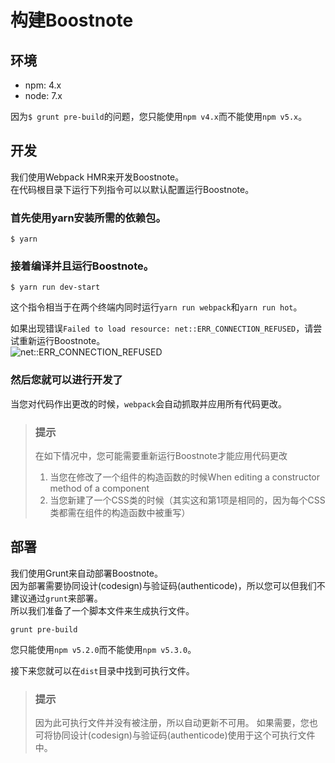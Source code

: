 # 构建Boostnote

## 环境
* npm: 4.x
* node: 7.x

因为`$ grunt pre-build`的问题，您只能使用`npm v4.x`而不能使用`npm v5.x`。  

## 开发

我们使用Webpack HMR来开发Boostnote。  
在代码根目录下运行下列指令可以以默认配置运行Boostnote。  

### 首先使用yarn安装所需的依赖包。  

```
$ yarn
```

### 接着编译并且运行Boostnote。  

```
$ yarn run dev-start
```

这个指令相当于在两个终端内同时运行`yarn run webpack`和`yarn run hot`。  

如果出现错误`Failed to load resource: net::ERR_CONNECTION_REFUSED`，请尝试重新运行Boostnote。  
![net::ERR_CONNECTION_REFUSED](https://cloud.githubusercontent.com/assets/11307908/24343004/081e66ae-1279-11e7-8d9e-7f478043d835.png)

### 然后您就可以进行开发了

当您对代码作出更改的时候，`webpack`会自动抓取并应用所有代码更改。  

> ### 提示
> 在如下情况中，您可能需要重新运行Boostnote才能应用代码更改
> 1. 当您在修改了一个组件的构造函数的时候When editing a constructor method of a component
> 2. 当您新建了一个CSS类的时候（其实这和第1项是相同的，因为每个CSS类都需在组件的构造函数中被重写）

## 部署

我们使用Grunt来自动部署Boostnote。  
因为部署需要协同设计(codesign)与验证码(authenticode)，所以您可以但我们不建议通过`grunt`来部署。  
所以我们准备了一个脚本文件来生成执行文件。  

```
grunt pre-build
```

您只能使用`npm v5.2.0`而不能使用`npm v5.3.0`。  

接下来您就可以在`dist`目录中找到可执行文件。  

> ### 提示
> 因为此可执行文件并没有被注册，所以自动更新不可用。
> 如果需要，您也可将协同设计(codesign)与验证码(authenticode)使用于这个可执行文件中。  
